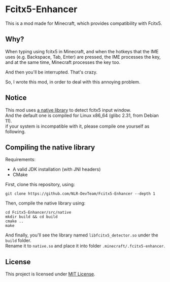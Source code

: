 # Fcitx5-Enhancer

This is a mod made for Minecraft, which provides compatibility with Fcitx5.

## Why?

When typing using fcitx5 in Minecraft, and when the hotkeys that the IME uses (e.g. Backspace, Tab, Enter) are pressed,
the IME processes the key, and at the same time, Minecraft processes the key too.

And then you'll be interrupted. That's crazy.

So, I wrote this mod, in order to deal with this annoying problem.

## Notice

This mod uses [a native library](/src/native) to detect fcitx5 input window.  
And the default one is compiled for Linux x86_64 (glibc 2.31, from Debian 11).  
if your system is incompatible with it, please compile one yourself as following.

## Compiling the native library

Requirements:

- A valid JDK installation (with JNI headers)
- CMake

First, clone this repository, using:

```shell
git clone https://github.com/NLR-DevTeam/Fcitx5-Enhancer --depth 1
```

Then, compile the native library using:

```shell
cd Fcitx5-Enhancer/src/native
mkdir build && cd build
cmake ..
make
```

And finally, you'll see the library named `libfcitx5_detector.so` under the `build` folder.  
Rename it to `native.so` and place it into folder `.minecraft/.fcitx5-enhancer`.

## License

This project is licensed under [MIT License](/LICENSE.txt).

